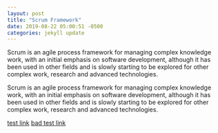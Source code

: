 ```yaml
---
layout: post
title: "Scrum Framework"
date: 2019-08-22 05:00:51 -0500
categories: jekyll update
---
```


Scrum is an agile process framework for managing complex knowledge work, with an initial emphasis on software development, although it has been used in other fields and is slowly starting to be explored for other complex work, research and advanced technologies.

Scrum is an agile process framework for managing complex knowledge work, with an initial emphasis on software development, although it has been used in other fields and is slowly starting to be explored for other complex work, research and advanced technologies.

[test link](https://www.google.com)
[bad test link](https://www.thiswontwork-fsfasf423423.co.fsdfsf)
